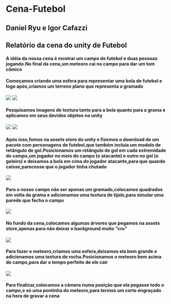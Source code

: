 # Cena-Futebol
<h2>Daniel Ryu e Igor Cafazzi</h2>
<h2>Relatório da cena do unity de Futebol</h2>

<h4>A idéia da nossa cena é mostrar um campo de futebol e duas pessoas jogando.No final da cena,um meteoro cai no campo para dar um tom cômico</h4>
<h4>Começamos criando uma esfera para representar uma bola de futebol e logo após,criamos um terreno plano que representa o gramado</h4>
<img src="https://github.com/Walter-Apple/Cena-Futebol/assets/162507362/4e3c2aa8-58e6-4700-9210-4841b0a49981.png"> 
<img src="https://github.com/Walter-Apple/Cena-Futebol/assets/162507362/f64242fb-3a22-4a95-abc6-00e9d556790f.png">

<h4>Pesquisamos imagens de textura tanto para a bola quanto para a grama e aplicamos em seus devidos objetos no unity</h4>
<img src="https://github.com/Walter-Apple/Cena-Futebol/assets/162507362/b61efa23-cc0b-4ff9-834b-92c36d145ef9.jpg">
<img src="https://github.com/Walter-Apple/Cena-Futebol/assets/162507362/719754be-54e2-49d5-a268-7a429c0ecdb6.jpg">
<h4>Após isso,fomos na assets store do unity e fizemos o download de um pacote com personagens de futebol,que também incluia um modelo de retângulo de gol.Posicionamos um retângulo de gol em cada extremidade do campo,um jogador no meio do campo (o atacante) e outro no gol (o goleiro) e deixamos a bola em cima do jogador atacante,para que quando caísse,parecesse que o jogador tinha chutado</h4>
<img src="https://github.com/Walter-Apple/Cena-Futebol/assets/162507362/73b6e0e1-d587-44ea-8ed8-3edb81271c4f.png">
<h4>Para o nosso campo não ser apenas um gramado,colocamos quadrados em volta da grama e adicionamos uma textura de tijolo,para simular uma parede que fecha o campo</h4>
<img src="https://github.com/Walter-Apple/Cena-Futebol/assets/162507362/a1a8c125-0363-49bd-a132-7fe0cc38f7c1.png">
<h4>No fundo da cena,colocamos algumas árvores que pegamos na assets store,apenas para não deixar o background muito “cru” </h4>
<img src="https://github.com/Walter-Apple/Cena-Futebol/assets/162507362/1afe157e-84e8-425b-ad3f-83c9b1dd62c4.png">
<h4>Para fazer o meteoro,criamos uma esfera,deixamos ela bem grande e adicionamos uma textura de rocha.Posicionamos o meteoro bem acima do campo,para dar o tempo perfeito de ele cair</h4>
<img src="https://github.com/Walter-Apple/Cena-Futebol/assets/162507362/df1ac00a-49fa-463a-978c-400a3b1a0f15.png">
<h4>Para finalizar,colocamos a câmera numa posição que ela pegasse todo o campo,e só uma pontinha do meteoro,para termos um corte engraçado na hora de gravar a cena</h4>
